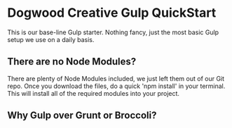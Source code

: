 # Dogwood Creative Gulp QuickStart
This is our base-line Gulp starter. Nothing fancy, just the most basic Gulp setup we use on a daily basis.

## There are no Node Modules?
There are plenty of Node Modules included, we just left them out of our Git repo. Once you download the files, do a quick 'npm install' in your terminal. This will install all of the required modules into your project.

## Why Gulp over Grunt or Broccoli?
